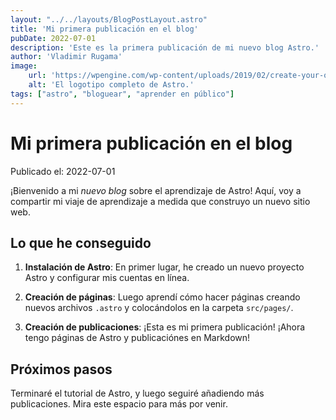 ```yaml
---
layout: "../../layouts/BlogPostLayout.astro"
title: 'Mi primera publicación en el blog'
pubDate: 2022-07-01
description: 'Este es la primera publicación de mi nuevo blog Astro.'
author: 'Vladimir Rugama'
image:
    url: 'https://wpengine.com/wp-content/uploads/2019/02/create-your-own-blog-1-768x279.jpeg'
    alt: 'El logotipo completo de Astro.'
tags: ["astro", "bloguear", "aprender en público"]
---
```


# Mi primera publicación en el blog

Publicado el: 2022-07-01

¡Bienvenido a mi _nuevo blog_ sobre el aprendizaje de Astro! Aquí, voy a
compartir mi viaje de aprendizaje a medida que construyo un nuevo sitio web.

## Lo que he conseguido

1. **Instalación de Astro**: En primer lugar, he creado un nuevo proyecto Astro
   y configurar mis cuentas en línea.

2. **Creación de páginas**: Luego aprendí cómo hacer páginas creando nuevos
   archivos `.astro` y colocándolos en la carpeta `src/pages/`.

3. **Creación de publicaciones**: ¡Esta es mi primera publicación! ¡Ahora tengo
   páginas de Astro y publicaciónes en Markdown!

## Próximos pasos

Terminaré el tutorial de Astro, y luego seguiré añadiendo más publicaciones.
Mira este espacio para más por venir.
